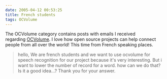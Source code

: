 ```yaml
---
date: 2005-04-12 00:53:25
title: French students
tags: OCVolume
---
```


The OCVolume category contains posts with emails I received regarding [OCVolume](http://ocvolume.sf.net/). I love how open source projects can help connect people from all over the world! This time from French speaking places.


> hello,
We are french students and we want to use ocvolume
for speech recognition for our project because it's very
interesting.
But i want to lower the number of record for a word.
how can we do that?
Is it a good idea...?
Thank you for your answer.

